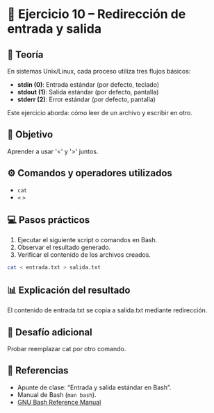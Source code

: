 # 🧪 Ejercicio 10 – Redirección de entrada y salida

## 📘 Teoría
En sistemas Unix/Linux, cada proceso utiliza tres flujos básicos:
- **stdin (0)**: Entrada estándar (por defecto, teclado)
- **stdout (1)**: Salida estándar (por defecto, pantalla)
- **stderr (2)**: Error estándar (por defecto, pantalla)

Este ejercicio aborda: cómo leer de un archivo y escribir en otro.

## 🧠 Objetivo
Aprender a usar '<' y '>' juntos.

## ⚙️ Comandos y operadores utilizados
- `cat`
- `<` `>`

## 💻 Pasos prácticos
1. Ejecutar el siguiente script o comandos en Bash.
2. Observar el resultado generado.
3. Verificar el contenido de los archivos creados.

```bash
cat < entrada.txt > salida.txt
```

## 📊 Explicación del resultado
El contenido de entrada.txt se copia a salida.txt mediante redirección.

## 🧩 Desafío adicional
Probar reemplazar cat por otro comando.

## 🔗 Referencias
- Apunte de clase: “Entrada y salida estándar en Bash”.
- Manual de Bash (`man bash`).
- [GNU Bash Reference Manual](https://www.gnu.org/software/bash/manual/)
